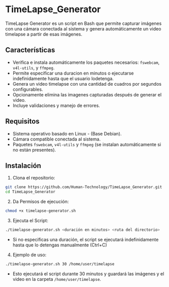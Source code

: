 # TimeLapse_Generator

TimeLapse Generator es un script en Bash que permite capturar imágenes con una cámara conectada al sistema y genera automáticamente un video timelapse a partir de esas imágenes.


## Características

- Verifica e instala automáticamente los paquetes necesarios: `fswebcam`, `v4l-utils`, y `ffmpeg`.
- Permite especificar una duracion en minutos o ejecutarse indefinidamente hasta que el usuario lodetenga.
- Genera un video timelapse con una cantidad de cuadros por segundos configurables.
- Opcionamente elimina las imagenes capturadas después de generar el video.
- Incluye validaciones y manejo de errores.


## Requisitos

- Sistema operativo basado en Linux - (Base Debian).
- Cámara compatible conectada al sistema.
- Paquetes `fswebcam`, `v4l-utils` y `ffmpeg` (se instalan automáticamente si no están presentes).


## Instalación

1. Clona el repositorio:
  ```bash
  git clone https://github.com/Human-Technology/TimeLapse_Generator.git
  cd TimeLapse_Generator
  ```

2. Da Permisos de ejecución:
  ```bash
  chmod +x timelapse-generator.sh
  ```

3. Ejecuta el Script:
  ```bash
  ./timelapse-generator.sh <duración en minutos> <ruta del directorio>
  ```
- Si no especificas una duración, el script se ejecutará indefinidamente hasta que lo detengas manualmente (Ctrl+C)

4. Ejemplo de uso:
  ```bash
  ./timelapse-generator.sh 30 /home/user/timelapse
  ```
- Esto ejecutará el script durante 30 minutos y guardará las imágenes y el video en la carpeta `/home/user/timelapse`.
